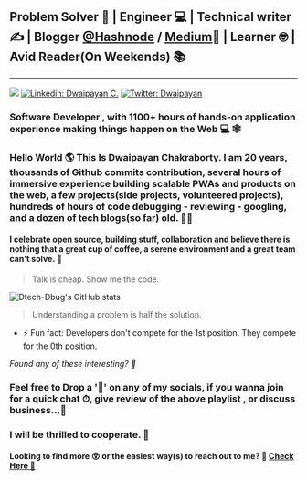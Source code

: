 ## Problem Solver 🧩 | Engineer 💻 | Technical writer ✍  | Blogger [@Hashnode](https://dwaipayan.hashnode.dev/) / [Medium](https://medium.com/@Dtech-Dbug)📃 | Learner 🤓 | Avid Reader(On Weekends) 📚
---
<!-- [![GitHub Dtech-Dbug](https://img.shields.io/github//Dtech-Dbug?label=follow&style=social)](https://github.com/Dtech-Dbug) -->
![](https://komarev.com/ghpvc/?username=Dtech-Dbug&color=blue&style=plastic&label=VIEWS)
[![Linkedin: Dwaipayan C.](https://img.shields.io/badge/follow-Dwaipayan%20C.-blue?style=flat-square&logo=Linkedin&logoColor=white&link=https://www.linkedin.com/in/dwaipayanchakroborty/)](https://www.linkedin.com/in/dwaipayanchakroborty/)
[![Twitter: Dwaipayan](https://img.shields.io/twitter/follow/Dwaipayanhere?style=social)](https://twitter.com/Dwaipayanhere)

### Software Developer , with  1100+ hours of hands-on application experience making things happen on the Web 💻 🕸

### Hello World 🌎 This Is Dwaipayan Chakraborty. I am 20 years, thousands of Github commits contribution, several hours of immersive experience building scalable PWAs and products on the web, a few projects(side projects, volunteered projects), hundreds of hours of code debugging - reviewing - googling, and a dozen of tech blogs(so far) old. 🧙‍♂️

#### I celebrate open source, building stuff, collaboration and believe there is nothing that a great cup of coffee, a serene environment and a great team can't solve. 🤝

> Talk is cheap. Show me the code.

![Dtech-Dbug's GitHub stats](https://github-readme-stats.vercel.app/api?username=Dtech-Dbug&count_private=true&show_icons=true&theme=tokyonight)

<!-- [![Top Langs](https://github-readme-stats.vercel.app/api/top-langs/?username=Dtech-Dbug)](https://github.com/anuraghazra/github-readme-stats) -->





> Understanding a problem is half the solution.




<!-- ### Words : Curious , Creative , Empathetic , Music Geek , Quick Learner , Resourceful.👋 -->
- ⚡ Fun fact: Developers don't compete for the 1st position. They compete for the 0th position.
<!-- ![7ded64a15523ced896792943f383c22a](https://user-images.githubusercontent.com/74761990/122115230-d95ed900-ce41-11eb-8951-152176061cf5.jpg) -->



<!--
**Dtech-Dbug/Dtech-Dbug** is a ✨ _special_ ✨ repository because its `README.md` (this file) appears on your GitHub profile.

Here are some ideas to get you started:-->

<!-- *Non-tech Skills : Communication , Collaboration , Emotional intelligence , Flexibility , Problem Analysis.*

*Tech-Skills : Wordpress , HTML, CSS, JavaScript , TypeScript React , Redux , NodeJS, ExpressJS, MongoDB ,PostgreSQL, Netlify, Firebase, Github, Google Search*

*Other Interests: Marketing, Startups, Social Entrepreneurship , Establishing genuine connections with interesting people.*
 -->

<!-- #### Here's something that you may wanna know 😉
- 🧙‍♂️Dtech-Dbug is my alter ego.
- 🔭 Dtech-Dbug is currently working on Covigency, & leading a small team team of Engineers & Designers across several places of India. Also a close part of it's marketing team💼
- 🌱 Dtech-Dbug is currently learning typescript and PostgreSQL.
- 👯 Dtech-Dbug is open to proposals of collaboration on Exciting Projects/ Startup oppurtunities.
- 🤔 Dtech-Dbug is looking for help with 'How to write a proper Bio'.
- 💬 Ask Dtech-Dbug about: Anything. Dtech-Dubg would love to hit off a decent converstation. If he don't know, he will learn.He loves to. 🤓
- 📫 How to reach Dtech-Dbug: [Twitter](https://twitter.com/Dwaipayanhere), [LinkedIn](https://www.linkedin.com/in/dwaipayan-chakroborty-919abb1a1/), Mail(least convinient)
 -->



<!-- ***If you have read it this far , I am so glad you checked up on me 🤗❤  There is something I would love to gift you🎁, look below 👀***
[*Here's a collection of ~10 Hours of amazing music,that I have been curating from the start of this year. If you love music , you cant miss it 🎧*](https://open.spotify.com/playlist/3shrTaKRPsbbONVYh1Yu17)
 -->
*Found any of these interesting? 🤔*
### Feel free to Drop a '👋' on any of my socials, if you wanna join for a quick chat ⏱, give review of the above playlist , or discuss business...💼
### I will be thrilled to cooperate. 🤝

#### Looking to find more 😵 or the easiest way(s) to reach out to me? 🤗 [Check Here 🔗](https://linkfolio-dee.netlify.app/)








